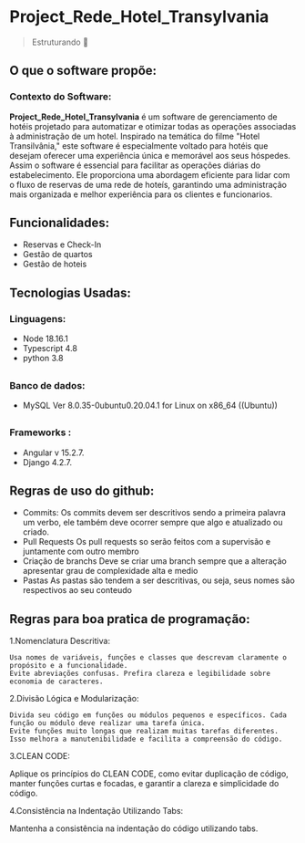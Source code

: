 ## <h1>Project_Rede_Hotel_Transylvania</h1>

> Estruturando 🤔

## <h2>O que o software propõe:</h2>

  <h3>Contexto do Software: </h3>

  <strong>Project_Rede_Hotel_Transylvania</strong> é um software de gerenciamento de hotéis projetado para automatizar e otimizar todas as operações associadas à administração de um hotel. Inspirado na temática do filme "Hotel Transilvânia," este software é especialmente voltado para hotéis que desejam oferecer uma experiência única e memorável aos seus hóspedes. Assim o software é essencial para facilitar as operações diárias do estabelecimento. Ele proporciona uma abordagem eficiente para lidar com o fluxo de reservas de uma rede de hoteís, garantindo uma administração mais organizada e melhor experiência para os clientes e funcionarios.
  
  
## <h2>Funcionalidades:</h2>
  
  + Reservas e Check-In
  + Gestão de quartos
  + Gestão de hoteis 
    
## <h2>Tecnologias Usadas:</h2>
 <h3>Linguagens:</h3>

  + Node 18.16.1               
  + Typescript 4.8
  + python 3.8
   
##  <h3>Banco de dados:</h3>

  + MySQL Ver 8.0.35-0ubuntu0.20.04.1 for Linux on x86_64 ((Ubuntu))

##  <h3>Frameworks :</h3>
  
  + Angular v 15.2.7.
  + Django 4.2.7.

## <h2>Regras de uso do github:</h2>

  + Commits:
  Os commits devem ser descritivos sendo a primeira palavra um verbo, ele também deve ocorrer sempre que algo e atualizado ou criado.
  + Pull Requests
  Os pull requests so serão feitos com a supervisão e juntamente com outro membro
  + Criação de branchs
  Deve se criar uma branch sempre que a alteração apresentar grau de complexidade alta e medio
  + Pastas
  As pastas são tendem a ser descritivas, ou seja, seus nomes são respectivos ao seu conteudo

## <h2>Regras para boa pratica de programação:</h2>

1.Nomenclatura Descritiva:
  
    Usa nomes de variáveis, funções e classes que descrevam claramente o propósito e a funcionalidade.
    Evite abreviações confusas. Prefira clareza e legibilidade sobre economia de caracteres.
2.Divisão Lógica e Modularização:
  
    Divida seu código em funções ou módulos pequenos e específicos. Cada função ou módulo deve realizar uma tarefa única.
    Evite funções muito longas que realizam muitas tarefas diferentes. Isso melhora a manutenibilidade e facilita a compreensão do código.

3.CLEAN CODE:

  Aplique os princípios do CLEAN CODE, como evitar duplicação de código, manter funções curtas e focadas, e garantir a clareza e simplicidade do código.

4.Consistência na Indentação Utilizando Tabs:

  Mantenha a consistência na indentação do código utilizando tabs.


  
